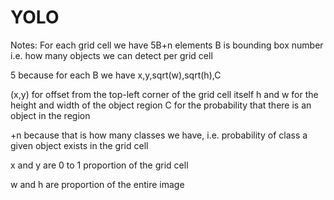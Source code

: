 # YOLO


Notes: For each grid cell we have 5B+n elements
B is bounding box number i.e. how many objects we can detect per grid cell

5 because for each B we have x,y,sqrt(w),sqrt(h),C

(x,y) for offset from the top-left corner of the grid cell itself
h and w for the height and width of the object region
C for the probability that there is an object in the region

+n because that is how many classes we have, i.e. probability of class a given object exists in the grid cell

x and y are 0 to 1 proportion of the grid cell

w and h are proportion of the entire image
